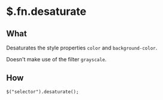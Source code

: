 $.fn.desaturate
===============

What
----

Desaturates the style properties `color` and `background-color`.

Doesn't make use of the filter `grayscale`.

How
---

    $("selector").desaturate();
